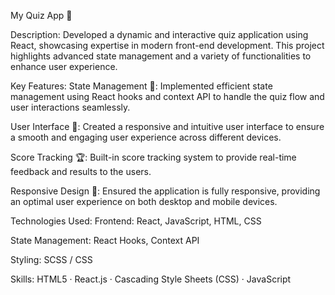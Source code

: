 My Quiz App 🎉

Description:
Developed a dynamic and interactive quiz application using React, showcasing expertise in modern front-end development. This project highlights advanced state management and a variety of functionalities to enhance user experience.

Key Features:
State Management 🧠: Implemented efficient state management using React hooks and context API to handle the quiz flow and user interactions seamlessly.

User Interface 🎨: Created a responsive and intuitive user interface to ensure a smooth and engaging user experience across different devices.

Score Tracking 🏆: Built-in score tracking system to provide real-time feedback and results to the users.

Responsive Design 📱: Ensured the application is fully responsive, providing an optimal user experience on both desktop and mobile devices.

Technologies Used:
Frontend: React, JavaScript, HTML, CSS

State Management: React Hooks, Context API

Styling: SCSS / CSS

Skills: HTML5 · React.js · Cascading Style Sheets (CSS) · JavaScript
